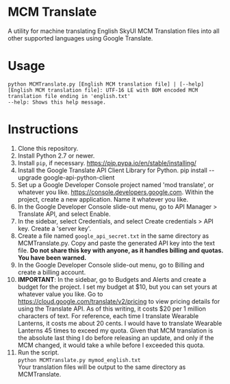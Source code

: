 # MCM Translate
A utility for machine translating English SkyUI MCM Translation files into all other supported languages using Google Translate.

Usage
=====
    python MCMTranslate.py [English MCM translation file] | [--help]
    [English MCM translation file]: UTF-16 LE with BOM encoded MCM translation file ending in 'english.txt'
    --help: Shows this help message.

Instructions
============
1. Clone this repository.
2. Install Python 2.7 or newer.
3. Install `pip`, if necessary. https://pip.pypa.io/en/stable/installing/
4. Install the Google Translate API Client Library for Python.
    pip install --upgrade google-api-python-client
5. Set up a Google Developer Console project named 'mod translate', or whatever you like. https://console.developers.google.com. Within the project, create a new application. Name it whatever you like.
6. In the Google Developer Console slide-out menu, go to API Manager > Translate API, and select Enable.
7. In the sidebar, select Credentials, and select Create credentials > API key. Create a 'server key'.
8. Create a file named `google_api_secret.txt` in the same directory as MCMTranslate.py. Copy and paste the generated API key into the text file. **Do not share this key with anyone, as it handles billing and quotas. You have been warned.**
9. In the Google Developer Console slide-out menu, go to Billing and create a billing account.
10. **IMPORTANT**: In the sidebar, go to Budgets and Alerts and create a budget for the project. I set my budget at $10, but you can set yours at whatever value you like. Go to https://cloud.google.com/translate/v2/pricing to view pricing details for using the Translate API. As of this writing, it costs $20 per 1 million characters of text. For reference, each time I translate Wearable Lanterns, it costs me about 20 cents. I would have to translate Wearable Lanterns 45 times to exceed my quota. Given that MCM translation is the absolute last thing I do before releasing an update, and only if the MCM changed, it would take a while before I exceeded this quota.
11. Run the script.    
    `python MCMTranslate.py mymod_english.txt`    
Your translation files will be output to the same directory as MCMTranslate.